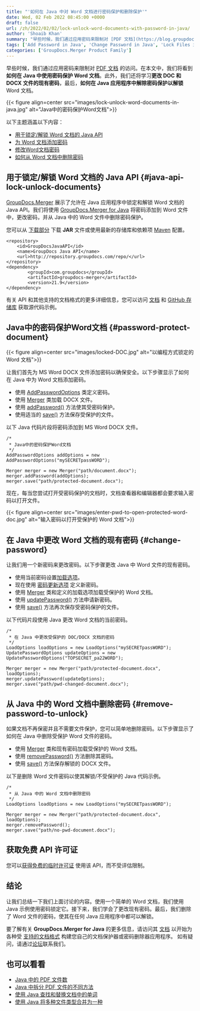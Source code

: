 ```yaml
---
title: "'如何在 Java 中对 Word 文档进行密码保护和删除保护'"
date: Wed, 02 Feb 2022 08:45:00 +0000
draft: false
url: /zh/2022/02/02/lock-unlock-word-documents-with-password-in-java/
author: 'Shoaib Khan'
summary: "早些时候，我们通过应用密码来限制对 [PDF 文档](https://blog.groupdocs.com/2021/12/07/password-protect-pdf-files-in-java/) 的访问。在本文中，我们将看到**如何在 Java 中使用密码保护 Word 文档**。此外，我们还将学习**更改 DOC 和 DOCX 文件的现有密码**，最后，**如何在 Java 应用程序中解除密码保护以解锁** Word 文档。"
tags: ['Add Password in Java', 'Change Password in Java', 'Lock Files in Java', 'Lock Word Files in Java', 'Password Protect Word Documents', 'Remove Password in Java']
categories: ['GroupDocs.Merger Product Family']
---
```


早些时候，我们通过应用密码来限制对 [PDF 文档](https://blog.groupdocs.com/2021/12/07/password-protect-pdf-files-in-java/) 的访问。在本文中，我们将看到**如何在 Java 中使用密码保护 Word 文档**。此外，我们还将学习**更改 DOC 和 DOCX 文件的现有密码**，最后，**如何在 Java 应用程序中解除密码保护以解锁** Word 文档。

{{< figure align=center src="images/lock-unlock-word-documents-in-java.jpg" alt="Java中的密码保护Word文档">}}


以下主题涵盖以下内容：

* [用于锁定/解锁 Word 文档的 Java API](#java-api-lock-unlock-documents)
* [为 Word 文档添加密码](#password-protect-document)
* [修改Word文档密码](#change-password)
* [如何从 Word 文档中删除密码](#remove-password-to-unlock)

## 用于锁定/解锁 Word 文档的 Java API {#java-api-lock-unlock-documents}

[GroupDocs.Merger](https://products.groupdocs.com/merger/) 展示了允许在 Java 应用程序中锁定和解锁 Word 文档的 Java API。我们将使用 [GroupDocs.Merger for Java](https://products.groupdocs.com/merger/java/) 将密码添加到 Word 文件中，更改密码，并从 Java 中的 Word 文件中删除密码保护。

您可以从 [下载部分](https://downloads.groupdocs.com/merger) 下载 **JAR** 文件或使用最新的存储库和依赖项 [Maven](https://repository.groupdocs.com/webapp/#/artifacts/browse/tree/General/repo/com/groupdocs) 配置。

```
<repository>
	<id>GroupDocsJavaAPI</id>
	<name>GroupDocs Java API</name>
	<url>http://repository.groupdocs.com/repo/</url>
</repository>
<dependency>
        <groupId>com.groupdocs</groupId>
        <artifactId>groupdocs-merger</artifactId>
        <version>21.9</version> 
</dependency>
```

有关 API 和其他支持的文档格式的更多详细信息，您可以访问 [文档](https://docs.groupdocs.com/merger/java/) 和 [GitHub 存储库](https://github.com/groupdocs-merger) 获取源代码示例。

## Java中的密码保护Word文档 {#password-protect-document}



{{< figure align=center src="images/locked-DOC.jpg" alt="以编程方式锁定的 Word 文档">}}


让我们首先为 MS Word DOCX 文件添加密码以确保安全。以下步骤显示了如何在 Java 中为 Word 文档添加密码。

* 使用 [AddPasswordOptions](https://apireference.groupdocs.com/merger/java/com.groupdocs.merger.domain.options/AddPasswordOptions) 类定义密码。
* 使用 [Merger](https://apireference.groupdocs.com/merger/java/com.groupdocs.merger/Merger) 类加载 DOCX 文件。
* 使用 [addPassword()](https://apireference.groupdocs.com/merger/java/com.groupdocs.merger/Merger#addPassword(com.groupdocs.merger.domain.options.interfaces.IAddPasswordOptions)) 方法使其受密码保护。
* 使用适当的 [save()](https://apireference.groupdocs.com/merger/java/com.groupdocs.merger/Merger#save(java.lang.String)) 方法保存受保护的文件。

以下 Java 代码片段将密码添加到 MS Word DOCX 文件。

```
/*
 * Java中的密码保护Word文档
 */
AddPasswordOptions addOptions = new AddPasswordOptions("mySECRETpassWORD");

Merger merger = new Merger("path/document.docx");
merger.addPassword(addOptions);
merger.save("path/protected-document.docx");
```

现在，每当您尝试打开受密码保护的文档时，文档查看器和编辑器都会要求输入密码以打开文件。

{{< figure align=center src="images/enter-pwd-to-open-protected-word-doc.jpg" alt="输入密码以打开受保护的 Word 文档">}}


## 在 Java 中更改 Word 文档的现有密码 {#change-password}

让我们用一个新密码来更改密码。以下步骤更改 Java 中 Word 文件的现有密码。

* 使用当前密码设置[加载选项](https://apireference.groupdocs.com/merger/java/com.groupdocs.merger.domain.options/LoadOptions)。
* 现在使用 [密码更新选项](https://apireference.groupdocs.com/merger/java/com.groupdocs.merger.domain.options/UpdatePasswordOptions) 定义新密码。
* 使用 [Merger](https://apireference.groupdocs.com/merger/java/com.groupdocs.merger/Merger) 类和定义的加载选项加载受保护的 Word 文档。
* 使用 [updatePassword()](https://apireference.groupdocs.com/merger/java/com.groupdocs.merger/Merger#updatePassword(com.groupdocs.merger.domain.options.interfaces.IUpdatePasswordOptions)) 方法申请新密码。
* 使用 [save()](https://apireference.groupdocs.com/merger/java/com.groupdocs.merger/Merger#save(java.lang.String)) 方法再次保存受密码保护的文件。

以下代码片段使用 Java 更改 Word 文档的当前密码。

```
/*
 * 在 Java 中更改受保护的 DOC/DOCX 文档的密码
 */
LoadOptions loadOptions = new LoadOptions("mySECRETpassWORD");
UpdatePasswordOptions updateOptions = new UpdatePasswordOptions("TOPSECRET_pa22WORD");

Merger merger = new Merger("path/protected-document.docx", loadOptions);
merger.updatePassword(updateOptions);
merger.save("path/pwd-changed-document.docx");
```

## 从 Java 中的 Word 文档中删除密码 {#remove-password-to-unlock}

如果文档不再保密并且不需要文件保护，您可以简单地删除密码。以下步骤显示了如何在 Java 中删除受保护 Word 文件的密码。

* 使用 [Merger](https://apireference.groupdocs.com/merger/java/com.groupdocs.merger/Merger) 类和现有密码加载受保护的 Word 文档。
* 使用 [removePassword()](https://apireference.groupdocs.com/merger/java/com.groupdocs.merger/Merger#removePassword()) 方法删除其密码。
* 使用 [save()](https://apireference.groupdocs.com/merger/java/com.groupdocs.merger/Merger#save(java.lang.String)) 方法保存解锁的 DOCX 文件。

以下是删除 Word 文件密码以使其解锁/不受保护的 Java 代码示例。

```
/*
 * 从 Java 中的 Word 文档中删除密码
 */
LoadOptions loadOptions = new LoadOptions("mySECRETpassWORD");

Merger merger = new Merger("path/protected-document.docx", loadOptions);
merger.removePassword();
merger.save("path/no-pwd-document.docx");
```

## 获取免费 API 许可证

您可以[获得免费的临时许可证](https://purchase.groupdocs.com/temporary-license) 使用该 API，而不受评估限制。

## 结论

让我们总结一下我们上面讨论的内容。使用一个简单的 Word 文档，我们使用 Java 示例使用密码锁定它。接下来，我们学会了更改现有密码。最后，我们删除了 Word 文件的密码，使其在任何 Java 应用程序中都可以解锁。

要了解有关 **GroupDocs.Merger for Java** 的更多信息，请访问其 [文档](https://docs.groupdocs.com/merger) 以开始为各种受 [支持的文档格式](https://docs.groupdocs.com/merger/net/supported-document-formats/) 构建您自己的文档保护器或密码删除器应用程序。 如有疑问，请通过[论坛](https://forum.groupdocs.com/)联系我们。

## 也可以看看

* [Java 中的 PDF 文件数](https://blog.groupdocs.com/2021/12/07/password-protect-pdf-files-in-java/)
* [Java 中拆分 PDF 文件的不同方法](https://blog.groupdocs.com/2021/10/19/split-pdf-files-in-java/)
* [使用 Java 查找和替换文档中的单词](https://blog.groupdocs.com/2021/09/01/find-and-replace-text-in-documents-using-java/)
* [使用 Java 将多种文件类型合并为一种](https://blog.groupdocs.com/2021/06/13/merge-multiple-file-types-using-java/)





